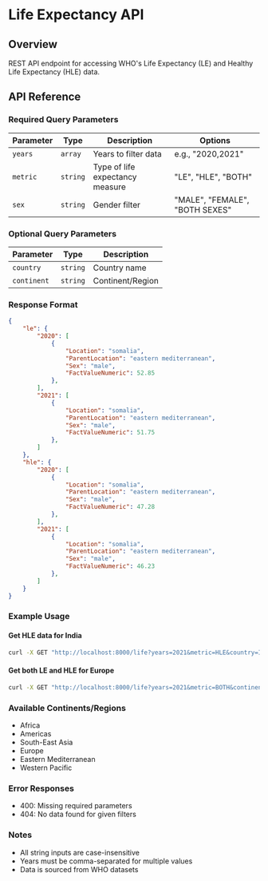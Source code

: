# Life Expectancy API

## Overview
REST API endpoint for accessing WHO's Life Expectancy (LE) and Healthy Life Expectancy (HLE) data.

## API Reference

### Required Query Parameters
| Parameter | Type     | Description                       | Options                    |
|-----------|----------|-----------------------------------|---------------------------|
| `years`   | `array`  | Years to filter data              | e.g., "2020,2021"        |
| `metric`  | `string` | Type of life expectancy measure   | "LE", "HLE", "BOTH"      |
| `sex`     | `string` | Gender filter                     | "MALE", "FEMALE", "BOTH SEXES" |

### Optional Query Parameters
| Parameter   | Type     | Description          |
|------------|----------|---------------------|
| `country`   | `string` | Country name         |
| `continent` | `string` | Continent/Region     |

### Response Format

```json
{
    "le": {
        "2020": [
            {
                "Location": "somalia",
                "ParentLocation": "eastern mediterranean", 
                "Sex": "male",
                "FactValueNumeric": 52.85
            },
        ],
        "2021": [
            {
                "Location": "somalia",
                "ParentLocation": "eastern mediterranean",
                "Sex": "male",
                "FactValueNumeric": 51.75
            },
        ]
    },
    "hle": {
        "2020": [
            {
                "Location": "somalia", 
                "ParentLocation": "eastern mediterranean",
                "Sex": "male",
                "FactValueNumeric": 47.28
            },
        ],
        "2021": [
            {
                "Location": "somalia",
                "ParentLocation": "eastern mediterranean",
                "Sex": "male", 
                "FactValueNumeric": 46.23
            },
        ]
    }
}
```

### Example Usage

#### Get HLE data for India
```bash
curl -X GET "http://localhost:8000/life?years=2021&metric=HLE&country=India&sex=FEMALE"
```

#### Get both LE and HLE for Europe
```bash
curl -X GET "http://localhost:8000/life?years=2021&metric=BOTH&continent=Europe&sex=BOTH%20SEXES"
```

### Available Continents/Regions
- Africa
- Americas
- South-East Asia
- Europe
- Eastern Mediterranean
- Western Pacific

### Error Responses
- 400: Missing required parameters
- 404: No data found for given filters

### Notes
- All string inputs are case-insensitive
- Years must be comma-separated for multiple values
- Data is sourced from WHO datasets
````